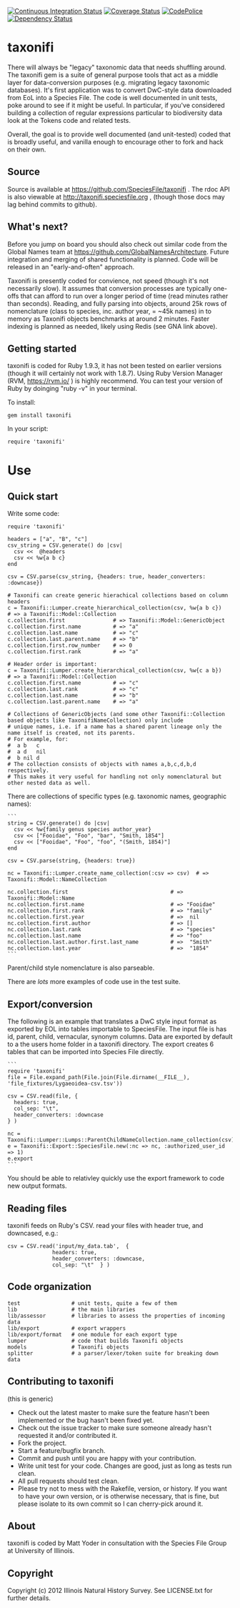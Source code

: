 
[![Continuous Integration Status][1]][2]
[![Coverage Status][3]][4]
[![CodePolice][5]][6]
[![Dependency Status][7]][8]


taxonifi
========
There will always be "legacy" taxonomic data that needs shuffling around. The taxonifi gem is a suite of general purpose tools that act as a middle layer for data-conversion purposes (e.g. migrating legacy taxonomic databases).  It's first application was to convert DwC-style data downloaded from EoL into a Species File.  The code is well documented in unit tests, poke around to see if it might be useful.  In particular, if you've considered building a collection of regular expressions particular to biodiversity data look at the Tokens code and related tests. 

Overall, the goal is to provide well documented (and unit-tested) coded that is broadly useful, and vanilla enough to encourage other to fork and hack on their own.

Source
------
Source is available at https://github.com/SpeciesFile/taxonifi .  The rdoc API is also viewable at http://taxonifi.speciesfile.org , (though those docs may lag behind commits to github).

What's next?
------------

Before you jump on board you should also check out similar code from the Global Names team at https://github.com/GlobalNamesArchitecture. Future integration and merging of shared functionality is planned.  Code will be released in an "early-and-often" approach.

Taxonifi is presently coded for convience, not speed (though it's not necessarily slow). It assumes that conversion processes are typically one-offs that can afford to run over a longer period of time (read minutes rather than seconds). Reading, and fully parsing into objects, around 25k rows of nomenclature (class to species, inc. author year, = ~45k names) in to memory as Taxonifi objects benchmarks at around 2 minutes. Faster indexing is planned as needed, likely using Redis (see GNA link above).

Getting started
---------------
taxonifi is coded for Ruby 1.9.3, it has not been tested on earlier versions (though it will certainly not work with 1.8.7). 
Using Ruby Version Manager (RVM, https://rvm.io/ ) is highly recommend. You can test your version of Ruby by doinging "ruby -v" in your terminal.

To install:

   ```
   gem install taxonifi
   ```

In your script:

  ```
  require 'taxonifi'
  ```

Use
===

Quick start
-----------

Write some code:

  ```
  require 'taxonifi'

  headers = ["a", "B", "c"]
  csv_string = CSV.generate() do |csv|
    csv <<  @headers
    csv << %w{a b c}
  end

  csv = CSV.parse(csv_string, {headers: true, header_converters: :downcase})

  # Taxonifi can create generic hierachical collections based on column headers
  c = Taxonifi::Lumper.create_hierarchical_collection(csv, %w{a b c})    # => a Taxonifi::Model::Collection 
  c.collection.first               # => Taxonifi::Model::GenericObject
  c.collection.first.name          # => "a" 
  c.collection.last.name           # => "c" 
  c.collection.last.parent.name    # => "b" 
  c.collection.first.row_number    # => 0
  c.collection.first.rank          # => "a"

  # Header order is important:
  c = Taxonifi::Lumper.create_hierarchical_collection(csv, %w{c a b})    # => a Taxonifi::Model::Collection 
  c.collection.first.name          # => "c" 
  c.collection.last.rank           # => "c" 
  c.collection.last.name           # => "b" 
  c.collection.last.parent.name    # => "a" 
  
  # Collections of GenericObjects (and some other Taxonifi::Collection based objects like TaxonifiNameCollection) only include
  # unique names, i.e. if a name has a shared parent lineage only the name itself is created, not its parents. 
  # For example, for:
  #  a b   c 
  #  a d   nil
  #  b nil d
  # The collection consists of objects with names a,b,c,d,b,d respectively.
  # This makes it very useful for handling not only nomenclatural but other nested data as well.
  ```

There are collections of specific types (e.g. taxonomic names, geographic names):

    ```
    string = CSV.generate() do |csv|
      csv << %w{family genus species author_year}
      csv << ["Fooidae", "Foo", "bar", "Smith, 1854"]
      csv << ["Fooidae", "Foo", "foo", "(Smith, 1854)"]
    end
   
    csv = CSV.parse(string, {headers: true})

    nc = Taxonifi::Lumper.create_name_collection(:csv => csv)  # => Taxonifi::Model::NameCollection

    nc.collection.first                                # => Taxonifi::Model::Name 
    nc.collection.first.name                           # => "Fooidae"
    nc.collection.first.rank                           # => "family" 
    nc.collection.first.year                           # =>  nil
    nc.collection.first.author                         # => []
    nc.collection.last.rank                            # => "species" 
    nc.collection.last.name                            # => "foo" 
    nc.collection.last.author.first.last_name          # =>  "Smith"
    nc.collection.last.year                            # =>  "1854"
    ```

Parent/child style nomenclature is also parseable.

There are *lots* more examples of code use in the test suite.

Export/conversion
-----------------

The following is an example that translates a DwC style input format as exported by EOL into tables importable to SpeciesFile.  The input file is has id, parent, child, vernacular, synonym columns.  Data are exported by default to a the users home folder in a taxonifi directory.  The export creates 6 tables that can be imported into Species File directly.

    ```
    require 'taxonifi'
    file = File.expand_path(File.join(File.dirname(__FILE__), 'file_fixtures/Lygaeoidea-csv.tsv'))

    csv = CSV.read(file, { 
      headers: true,
      col_sep: "\t",
      header_converters: :downcase
    } ) 

    nc = Taxonifi::Lumper::Lumps::ParentChildNameCollection.name_collection(csv)
    e = Taxonifi::Export::SpeciesFile.new(:nc => nc, :authorized_user_id => 1)
    e.export
    ```

You should be able to relativley quickly use the export framework to code new output formats.

Reading files 
-------------

taxonifi feeds on Ruby's CSV. read your files with header true, and downcased, e.g.:

  ```
  csv = CSV.read('input/my_data.tab',  { 
                headers: true,
                header_converters: :downcase,
                col_sep: "\t"  } ) 
  ```

Code organization
-----------------

  ```
  test                # unit tests, quite a few of them
  lib                 # the main libraries
  lib/assessor        # libraries to assess the properties of incoming data
  lib/export          # export wrappers 
  lib/export/format   # one module for each export type
  lumper              # code that builds Taxonifi objects 
  models              # Taxonifi objects
  splitter            # a parser/lexer/token suite for breaking down data 
  ```

Contributing to taxonifi
------------------------

(this is generic)
 
* Check out the latest master to make sure the feature hasn't been implemented or the bug hasn't been fixed yet.
* Check out the issue tracker to make sure someone already hasn't requested it and/or contributed it.
* Fork the project.
* Start a feature/bugfix branch.
* Commit and push until you are happy with your contribution.
* Write unit test for your code.  Changes are good, just as long as tests run clean.  
* All pull requests should test clean.
* Please try not to mess with the Rakefile, version, or history. If you want to have your own version, or is otherwise necessary, that is fine, but please isolate to its own commit so I can cherry-pick around it.

About
-----

taxonifi is coded by Matt Yoder in consultation with the Species File Group at University of Illinois.

Copyright
---------

Copyright (c) 2012 Illinois Natural History Survey. See LICENSE.txt for
further details.


[1]: https://secure.travis-ci.org/SpeciesFileGroup/taxonifi.png?branch=master
[2]: http://travis-ci.org/SpeciesFileGroup/taxonifi?branch=master
[3]: https://coveralls.io/repos/SpeciesFileGroup/taxonifi/badge.png?branch=master
[4]: https://coveralls.io/r/SpeciesFileGroup/taxonifi?branch=master
[5]: https://codeclimate.com/github/SpeciesFileGroup/taxonifi.png?branch=master
[6]: https://codeclimate.com/github/SpeciesFileGroup/taxonifi?branch=master
[7]: https://gemnasium.com/SpeciesFileGroup/taxonifi.png?branch=master
[8]: https://gemnasium.com/SpeciesFileGroup/taxonifi?branch=master


